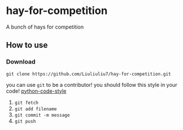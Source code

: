 # hay-for-competition

A bunch of hays for competition

## How to use

### Download

`git clone https://github.com/Liuliuliu7/hay-for-competition.git`

you can use `git` to be a contributor! you should follow this style in your code! [python-code-style](./md/code-style.md)

1. `git fetch`
2. `git add filename`  
3. `git commit -m message`  
4. `git push ` 
